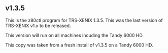 ## v1.3.5

This is the z80ctl program for TRS-XENIX 1.3.5.  This was the last version of TRS-XENIX v1.x to be released.

This version will run on all machines incuding the Tandy 6000 HD.

This copy was taken from a fresh install of v1.3.5 on a Tandy 6000 HD.

